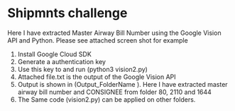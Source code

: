 # Shipmnts challenge

Here I have extracted Master Airway Bill Number using the Google Vision API and Python. Please see attached screen shot for example

1) Install Google Cloud SDK
2) Generate a authentication key
3) Use this key to and run (python3 vision2.py)
4) Attached file.txt is the output of the Google Vision API
5) Output is shown in (Output_FolderName ). Here I have extracted master airway bill number and CONSIGNEE from folder 80, 2110 and 1644
6) The Same code (vision2.py) can be applied on other folders.
